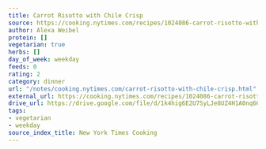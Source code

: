 ```yaml
---
title: Carrot Risotto with Chile Crisp
source: https://cooking.nytimes.com/recipes/1024086-carrot-risotto-with-chile-crisp
author: Alexa Weibel
protein: []
vegetarian: true
herbs: []
day_of_week: weekday
feeds: 0
rating: 2
category: dinner
url: "/notes/cooking.nytimes.com/carrot-risotto-with-chile-crisp.html"
external_url: https://cooking.nytimes.com/recipes/1024086-carrot-risotto-with-chile-crisp
drive_url: https://drive.google.com/file/d/1k4hig6E2U7SyLJe8UZ4H1A0nq66-q64v/view?usp=drive_link
tags:
- vegetarian
- weekday
source_index_title: New York Times Cooking
---
```



